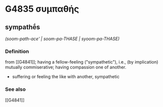 # G4835 συμπαθής

## sympathḗs

_(soom-path-ace' | soom-pa-THASE | syoom-pa-THASE)_

### Definition

from [[G4841]]; having a fellow-feeling ("sympathetic"), i.e., (by implication) mutually commiserative; having compassion one of another.

- suffering or feeling the like with another, sympathetic

### See also

[[G4841]]

